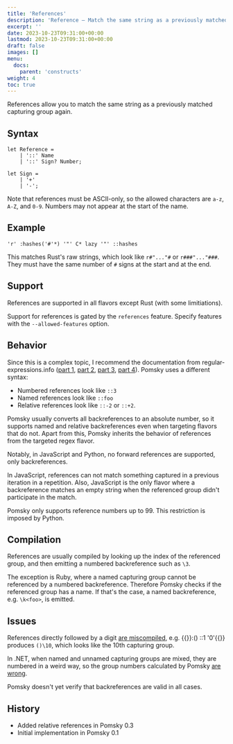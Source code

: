 ```yaml
---
title: 'References'
description: 'Reference – Match the same string as a previously matched capturing group again'
excerpt: ''
date: 2023-10-23T09:31:00+00:00
lastmod: 2023-10-23T09:31:00+00:00
draft: false
images: []
menu:
  docs:
    parent: 'constructs'
weight: 4
toc: true
---
```


References allow you to match the same string as a previously matched capturing group again.

## Syntax

```pomsky
let Reference =
    | '::' Name
    | '::' Sign? Number;

let Sign =
    | '+'
    | '-';
```

Note that references must be ASCII-only, so the allowed characters are `a-z`, `A-Z`, and `0-9`.
Numbers may not appear at the start of the name.

## Example

```pomsky
'r' :hashes('#'*) '"' C* lazy '"' ::hashes
```

This matches Rust's raw strings, which look like `r#"..."#` or `r###"..."###`. They must have the
same number of `#` signs at the start and at the end.

## Support

References are supported in all flavors except Rust (with some limitiations).

Support for references is gated by the `references` feature. Specify features with the
`--allowed-features` option.

## Behavior

Since this is a complex topic, I recommend the documentation from regular-expressions.info
([part 1][pt-1], [part 2][pt-2], [part 3][pt-3], [part 4][pt-4]). Pomsky uses a different syntax:

[pt-1]: https://www.regular-expressions.info/backref.html
[pt-2]: https://www.regular-expressions.info/backref2.html
[pt-3]: https://www.regular-expressions.info/named.html
[pt-4]: https://www.regular-expressions.info/backrefrel.html

- Numbered references look like `::3`
- Named references look like `::foo`
- Relative references look like `::-2` or `::+2`.

Pomsky usually converts all backreferences to an absolute number, so it supports named and relative
backreferences even when targeting flavors that do not. Apart from this, Pomsky inherits the
behavior of references from the targeted regex flavor.

Notably, in JavaScript and Python, no forward references are supported, only backreferences.

In JavaScript, references can not match something captured in a previous iteration in a repetition.
Also, JavaScript is the only flavor where a backreference matches an empty string when the referenced
group didn't participate in the match.

Pomsky only supports reference numbers up to 99. This restriction is imposed by Python.

## Compilation

References are usually compiled by looking up the index of the referenced group, and then emitting
a numbered backreference such as `\3`.

The exception is Ruby, where a named capturing group cannot be referenced by a numbered
backreference. Therefore Pomsky checks if the referenced group has a name. If that's the case, a
named backreference, e.g. `\k<foo>`, is emitted.

## Issues

References directly followed by a digit [are miscompiled][digit-bug], e.g.
{{<po>}}:() ::1 '0'{{</po>}} produces `()\10`, which looks like the 10th capturing group.

In .NET, when named and unnamed capturing groups are mixed, they are numbered in a weird way, so
the group numbers calculated by Pomsky [are wrong][number-bug].

Pomsky doesn't yet verify that backreferences are valid in all cases.

[digit-bug]: https://github.com/pomsky-lang/pomsky/issues/97
[number-bug]: https://github.com/pomsky-lang/pomsky/issues/96

## History

- Added relative references in Pomsky 0.3
- Initial implementation in Pomsky 0.1
